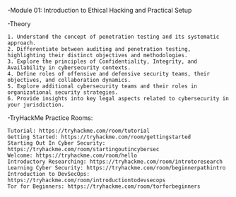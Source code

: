 -Module 01: Introduction to Ethical Hacking and Practical Setup

-Theory

    1. Understand the concept of penetration testing and its systematic approach.
    2. Differentiate between auditing and penetration testing, highlighting their distinct objectives and methodologies.
    3. Explore the principles of Confidentiality, Integrity, and Availability in cybersecurity contexts.
    4. Define roles of offensive and defensive security teams, their objectives, and collaboration dynamics.
    5. Explore additional cybersecurity teams and their roles in organizational security strategies.
    6. Provide insights into key legal aspects related to cybersecurity in your jurisdiction.

-TryHackMe Practice Rooms:

    Tutorial: https://tryhackme.com/room/tutorial
    Getting Started: https://tryhackme.com/room/gettingstarted
    Starting Out In Cyber Security: https://tryhackme.com/room/startingoutincybersec
    Welcome: https://tryhackme.com/room/hello
    Introductory Researching: https://tryhackme.com/room/introtoresearch
    Learning Cyber Security: https://tryhackme.com/room/beginnerpathintro
    Introduction to DevSecOps: https://tryhackme.com/room/introductiontodevsecops
    Tor for Beginners: https://tryhackme.com/room/torforbeginners
